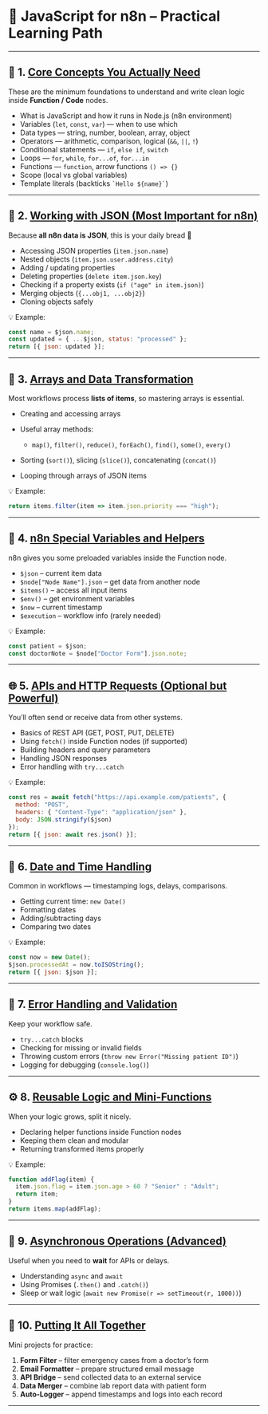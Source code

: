 
# 🧩 **JavaScript for n8n – Practical Learning Path**

---

## 🧠 1. [**Core Concepts You Actually Need**](https://github.com/fromsantanu/LLM-Based-Agentic-Systems/blob/main/JSForN8N/p01.md)

These are the minimum foundations to understand and write clean logic inside **Function / Code** nodes.

* What is JavaScript and how it runs in Node.js (n8n environment)
* Variables (`let`, `const`, `var`) — when to use which
* Data types — string, number, boolean, array, object
* Operators — arithmetic, comparison, logical (`&&`, `||`, `!`)
* Conditional statements — `if`, `else if`, `switch`
* Loops — `for`, `while`, `for...of`, `for...in`
* Functions — `function`, arrow functions `() => {}`
* Scope (local vs global variables)
* Template literals (backticks `` `Hello ${name}` ``)

---

## 🧱 2. [**Working with JSON (Most Important for n8n)**](https://github.com/fromsantanu/LLM-Based-Agentic-Systems/blob/main/JSForN8N/p02.md)

Because **all n8n data is JSON**, this is your daily bread 🍞

* Accessing JSON properties (`item.json.name`)
* Nested objects (`item.json.user.address.city`)
* Adding / updating properties
* Deleting properties (`delete item.json.key`)
* Checking if a property exists (`if ("age" in item.json)`)
* Merging objects (`{...obj1, ...obj2}`)
* Cloning objects safely

💡 Example:

```js
const name = $json.name;
const updated = { ...$json, status: "processed" };
return [{ json: updated }];
```

---

## 🔁 3. [**Arrays and Data Transformation**](https://github.com/fromsantanu/LLM-Based-Agentic-Systems/blob/main/JSForN8N/p03.md)

Most workflows process **lists of items**, so mastering arrays is essential.

* Creating and accessing arrays
* Useful array methods:

  * `map()`, `filter()`, `reduce()`, `forEach()`, `find()`, `some()`, `every()`
* Sorting (`sort()`), slicing (`slice()`), concatenating (`concat()`)
* Looping through arrays of JSON items

💡 Example:

```js
return items.filter(item => item.json.priority === "high");
```

---

## 🧰 4. [**n8n Special Variables and Helpers**](https://github.com/fromsantanu/LLM-Based-Agentic-Systems/blob/main/JSForN8N/p04.md)

n8n gives you some preloaded variables inside the Function node.

* `$json` – current item data
* `$node["Node Name"].json` – get data from another node
* `$items()` – access all input items
* `$env()` – get environment variables
* `$now` – current timestamp
* `$execution` – workflow info (rarely needed)

💡 Example:

```js
const patient = $json;
const doctorNote = $node["Doctor Form"].json.note;
```

---

## 🌐 5. [**APIs and HTTP Requests (Optional but Powerful)**](https://github.com/fromsantanu/LLM-Based-Agentic-Systems/blob/main/JSForN8N/p05.md)

You’ll often send or receive data from other systems.

* Basics of REST API (GET, POST, PUT, DELETE)
* Using `fetch()` inside Function nodes (if supported)
* Building headers and query parameters
* Handling JSON responses
* Error handling with `try...catch`

💡 Example:

```js
const res = await fetch("https://api.example.com/patients", {
  method: "POST",
  headers: { "Content-Type": "application/json" },
  body: JSON.stringify($json)
});
return [{ json: await res.json() }];
```

---

## 🧮 6. [**Date and Time Handling**](https://github.com/fromsantanu/LLM-Based-Agentic-Systems/blob/main/JSForN8N/p06.md)

Common in workflows — timestamping logs, delays, comparisons.

* Getting current time: `new Date()`
* Formatting dates
* Adding/subtracting days
* Comparing two dates

💡 Example:

```js
const now = new Date();
$json.processedAt = now.toISOString();
return [{ json: $json }];
```

---

## 🧩 7. [**Error Handling and Validation**](https://github.com/fromsantanu/LLM-Based-Agentic-Systems/blob/main/JSForN8N/p07.md)

Keep your workflow safe.

* `try...catch` blocks
* Checking for missing or invalid fields
* Throwing custom errors (`throw new Error("Missing patient ID")`)
* Logging for debugging (`console.log()`)

---

## ⚙️ 8. [**Reusable Logic and Mini-Functions**](https://github.com/fromsantanu/LLM-Based-Agentic-Systems/blob/main/JSForN8N/p08.md)

When your logic grows, split it nicely.

* Declaring helper functions inside Function nodes
* Keeping them clean and modular
* Returning transformed items properly

💡 Example:

```js
function addFlag(item) {
  item.json.flag = item.json.age > 60 ? "Senior" : "Adult";
  return item;
}
return items.map(addFlag);
```

---

## 🔄 9. [**Asynchronous Operations (Advanced)**](https://github.com/fromsantanu/LLM-Based-Agentic-Systems/blob/main/JSForN8N/p09.md)

Useful when you need to **wait** for APIs or delays.

* Understanding `async` and `await`
* Using Promises (`.then()` and `.catch()`)
* Sleep or wait logic (`await new Promise(r => setTimeout(r, 1000))`)

---

## 🧩 10. [**Putting It All Together**](https://github.com/fromsantanu/LLM-Based-Agentic-Systems/blob/main/JSForN8N/p10.md)

Mini projects for practice:

1. **Form Filter** – filter emergency cases from a doctor’s form
2. **Email Formatter** – prepare structured email message
3. **API Bridge** – send collected data to an external service
4. **Data Merger** – combine lab report data with patient form
5. **Auto-Logger** – append timestamps and logs into each record

---
